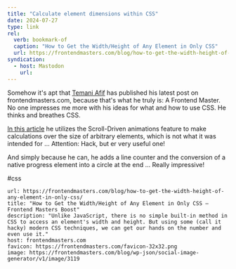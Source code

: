 ```yaml
---
title: "Calculate element dimensions within CSS"
date: 2024-07-27
type: link
rel:
  verb: bookmark-of
  caption: "How to Get the Width/Height of Any Element in Only CSS"
  url: https://frontendmasters.com/blog/how-to-get-the-width-height-of-any-element-in-only-css/
syndication:
  - host: Mastodon
    url:
---
```

Somehow it's apt that [Temani Afif](https://css-articles.com/) has published his latest post on frontendmasters.com, because that's what he truly is: A Frontend Master. No one impresses me more with his ideas for what and how to use CSS. He thinks and breathes CSS.

[In this article](https://frontendmasters.com/blog/how-to-get-the-width-height-of-any-element-in-only-css/) he utilizes the Scroll-Driven animations feature to make calculations over the size of arbitrary elements, which is not what it was intended for ... Attention: Hack, but er very useful one!

And simply because he can, he adds a line counter and the conversion of a native progress element into a circle at the end ... Really impressive!

#css

```cardlink
url: https://frontendmasters.com/blog/how-to-get-the-width-height-of-any-element-in-only-css/
title: "How to Get the Width/Height of Any Element in Only CSS – Frontend Masters Boost"
description: "Unlike JavaScript, there is no simple built-in method in CSS to access an element's width and height. But using some (call it hacky) modern CSS techniques, we can get our hands on the number and even use it."
host: frontendmasters.com
favicon: https://frontendmasters.com/favicon-32x32.png
image: https://frontendmasters.com/blog/wp-json/social-image-generator/v1/image/3119
```
